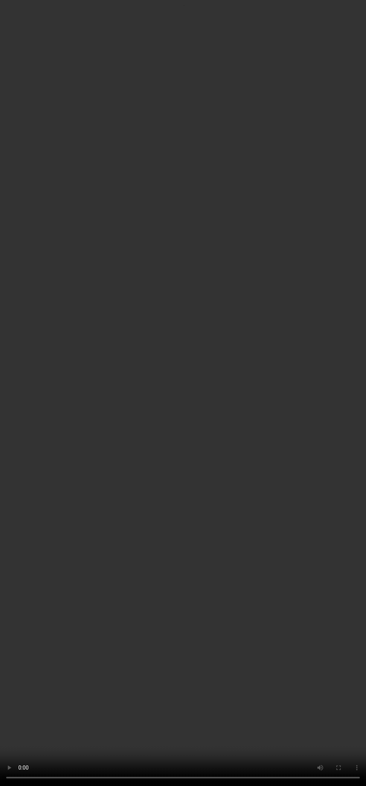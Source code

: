 # <span style="color:#364BC9">Wrapping-Up</span>

<video src="${PRIVATE_PROMPTING_VIDEO_12}" frameborder="0" allowfullscreen style="position: absolute; top: 0; left: 0; width: 100%; height: 100%; border: none; object-fit: cover;" controls="" controlslist="nodownload nofullscreen" style="width: 100%" />

## **What You’ve Learned**

:::tip
* **Core Prompt Structure:** Role, Context, Task, Scope, Format, Edge-Case Handling
* **Advanced Techniques:** Instruction Chaining, Few-Shot Prompting, Chain-of-Thought (CoT), Tree-of-Thought (ToT)
* **The P.R.E.C.I.S.E. Framework:** A reusable system for scalable, high-quality prompting
:::

# <span style="color:#364BC9">We Value Your Feedback</span>

Please take a moment to share your thoughts on this module: what worked well, what could be better, and how we can make the learning experience more effective for you.&#x20;

:::tip
**Fill in the feedback form**: [https://forms.gle/zDgp2yDJBCLuWA7j6](https://forms.gle/zDgp2yDJBCLuWA7j6)
:::